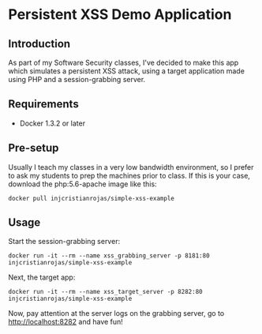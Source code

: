 # Persistent XSS Demo Application

## Introduction

As part of my Software Security classes, I've decided to make this app which
simulates a persistent XSS attack, using a target application made using PHP and
a session-grabbing server.

## Requirements

* Docker 1.3.2 or later

## Pre-setup

Usually I teach my classes in a very low bandwidth environment, so I prefer
to ask my students to prep the machines prior to class. If this is your case,
download the php:5.6-apache image like this:

```Shell
docker pull injcristianrojas/simple-xss-example
```

## Usage

Start the session-grabbing server:

```Shell
docker run -it --rm --name xss_grabbing_server -p 8181:80 injcristianrojas/simple-xss-example
```

Next, the target app:

```Shell
docker run -it --rm --name xss_target_server -p 8282:80  injcristianrojas/simple-xss-example
```

Now, pay attention at the server logs on the grabbing server, go to
<http://localhost:8282> and have fun!
